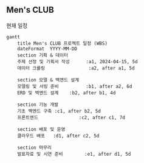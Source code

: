 ## Men's CLUB 

현재 일정 

```mermaid
gantt
    title Men's CLUB 프로젝트 일정 (WBS)
    dateFormat  YYYY-MM-DD
    section 기획 & 데이터
    주제 선정 및 기획서 작성      :a1, 2024-04-15, 5d
    데이터 크롤링                :a2, after a1, 5d

    section 모델 & 백엔드 설계
    모델링 및 서빙 준비          :b1, after a2, 6d
    ERD 및 백엔드 설계    :b2, after b1, 4d

    section 기능 개발
    기초 백엔드 구축 :c1, after b2, 5d
    프론트엔드               :c2, after c1, 7d

    section 배포 및 운영
    클라우드 배포   :d1, after c2, 5d

    section 마무리
    발표자료 및 시연 준비        :e1, after d1, 5d
```

<!--

**Here are some ideas to get you started:**

🙋‍♀️ A short introduction - what is your organization all about?
🌈 Contribution guidelines - how can the community get involved?
👩‍💻 Useful resources - where can the community find your docs? Is there anything else the community should know?
🍿 Fun facts - what does your team eat for breakfast?
🧙 Remember, you can do mighty things with the power of [Markdown](https://docs.github.com/github/writing-on-github/getting-started-with-writing-and-formatting-on-github/basic-writing-and-formatting-syntax)
-->
